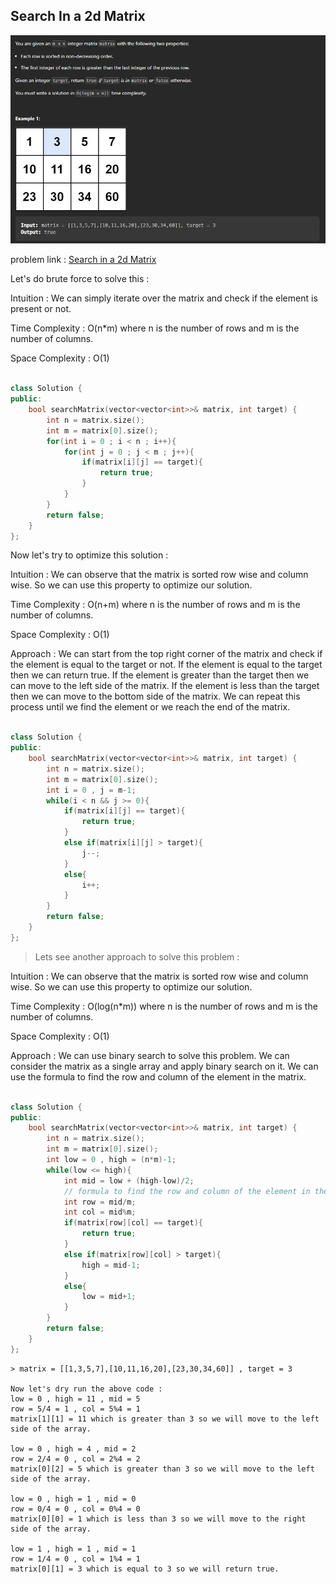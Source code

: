 ## Search In  a 2d Matrix

![Alt text](image-10.png)

problem link : [Search in a 2d Matrix](https://leetcode.com/problems/search-a-2d-matrix/)


Let's do brute force to solve this : 

Intuition :  We can simply iterate over the matrix and check if the element is present or not. 

Time Complexity : O(n*m) where n is the number of rows and m is the number of columns.

Space Complexity : O(1) 

```cpp

class Solution {
public:
    bool searchMatrix(vector<vector<int>>& matrix, int target) {
        int n = matrix.size();
        int m = matrix[0].size();
        for(int i = 0 ; i < n ; i++){
            for(int j = 0 ; j < m ; j++){
                if(matrix[i][j] == target){
                    return true;
                }
            }
        }
        return false;
    }
};

```

Now let's try to optimize this solution :

Intuition :  We can observe that the matrix is sorted row wise and column wise. So we can use this property to optimize our solution.

Time Complexity : O(n+m) where n is the number of rows and m is the number of columns.

Space Complexity : O(1) 


Approach : We can start from the top right corner of the matrix and check if the element is equal to the target or not. If the element is equal to the target then we can return true. If the element is greater than the target then we can move to the left side of the matrix. If the element is less than the target then we can move to the bottom side of the matrix. We can repeat this process until we find the element or we reach the end of the matrix.

```cpp

class Solution {
public:
    bool searchMatrix(vector<vector<int>>& matrix, int target) {
        int n = matrix.size();
        int m = matrix[0].size();
        int i = 0 , j = m-1;
        while(i < n && j >= 0){
            if(matrix[i][j] == target){
                return true;
            }
            else if(matrix[i][j] > target){
                j--;
            }
            else{
                i++;
            }
        }
        return false;
    }
};

```


> Lets see another approach to solve this problem :

Intuition :  We can observe that the matrix is sorted row wise and column wise. So we can use this property to optimize our solution. 

Time Complexity : O(log(n*m)) where n is the number of rows and m is the number of columns.

Space Complexity : O(1)


Approach : We can use binary search to solve this problem. We can consider the matrix as a single array and apply binary search on it. We can use the formula to find the row and column of the element in the matrix. 

```cpp

class Solution {
public:
    bool searchMatrix(vector<vector<int>>& matrix, int target) {
        int n = matrix.size();
        int m = matrix[0].size();
        int low = 0 , high = (n*m)-1;
        while(low <= high){
            int mid = low + (high-low)/2;
            // formula to find the row and column of the element in the matrix -> row = mid/m , col = mid%m
            int row = mid/m;
            int col = mid%m;
            if(matrix[row][col] == target){
                return true;
            }
            else if(matrix[row][col] > target){
                high = mid-1;
            }
            else{
                low = mid+1;
            }
        }
        return false;
    }
};

```


```Let's take the following example :
> matrix = [[1,3,5,7],[10,11,16,20],[23,30,34,60]] , target = 3

Now let's dry run the above code :
low = 0 , high = 11 , mid = 5 
row = 5/4 = 1 , col = 5%4 = 1
matrix[1][1] = 11 which is greater than 3 so we will move to the left side of the array.

low = 0 , high = 4 , mid = 2
row = 2/4 = 0 , col = 2%4 = 2
matrix[0][2] = 5 which is greater than 3 so we will move to the left side of the array.

low = 0 , high = 1 , mid = 0
row = 0/4 = 0 , col = 0%4 = 0
matrix[0][0] = 1 which is less than 3 so we will move to the right side of the array.

low = 1 , high = 1 , mid = 1
row = 1/4 = 0 , col = 1%4 = 1
matrix[0][1] = 3 which is equal to 3 so we will return true.

```
